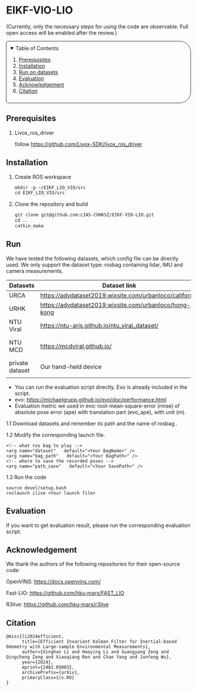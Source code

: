# EIKF-VIO-LIO

(Currently, only the necessary steps for using the code are observable. Full open access will be enabled after the review.)

<!-- TABLE OF CONTENTS -->

<details open="open" style='padding: 10px; border-radius:5px 30px 30px 5px; border-style: solid; border-width: 1px;'>
  <summary>Table of Contents</summary>
  <ol>
    <li>
      <a href="#prerequisites">Prerequisites</a>
    </li>
    <li>
      <a href="#installation">Installation</a>
    </li>
    <li>
      <a href="#run">Run on datasets</a>
    </li>
    <li>
      <a href="#evaluation">Evaluation</a>
    </li>
    <li>
      <a href="#acknowledgement">Acknowledgement</a>
    </li>
    <li>
      <a href="#citation">Citation</a>
    </li>
  </ol>
</details>


## Prerequisites

1. Livox_ros_driver

   follow https://github.com/Livox-SDK/livox_ros_driver

## Installation

1. Create ROS workspace

   ```markdown
   mkdir -p ~/EIKF_LIO_VIO/src
   cd EIKF_LIO_VIO/src
   ```

2. Clone the repository and build

   ```markdown
   git clone git@github.com:LIAS-CUHKSZ/EIKF-VIO-LIO.git
   cd ..
   catkin_make
   ```

   



## Run

We have tested the following datasets, which config file can be directly used. We only support the dataset type: rosbag containing lidar, IMU and camera measurements.

| Datasets        | Dataset link                                            | Launch file       | data preprocess                                              | evaluation method                                            | evaluation script                                            |
| --------------- | ------------------------------------------------------- | ----------------- | ------------------------------------------------------------ | ------------------------------------------------------------ | ------------------------------------------------------------ |
| URCA            | https://advdataset2019.wixsite.com/urbanloco/california | URCA.launch       | Rosbag with all sensors is provided, you can directly use.   | evo                                                          | UR_evaluation.sh                                             |
| URHK            | https://advdataset2019.wixsite.com/urbanloco/hong-kong  | urbanloco.launch  | Rosbag with all sensors is provided, you can directly use.   | evo                                                          | UR_evaluation.sh                                             |
| NTU Viral       | https://ntu-aris.github.io/ntu_viral_dataset/           | NTU_VIRAL.launch  | Rosbag with all sensors is provided, you can directly use.   | https://ntu-aris.github.io/ntu_viral_dataset/evaluation_tutorial.html | https://ntu-aris.github.io/ntu_viral_dataset/evaluation_tutorial.html |
| NTU MCD         | https://mcdviral.github.io/                             | NTU_Viral2.launch | Need to merge rosbag with different topics. You can refer to : https://github.com/LIAS-CUHKSZ/DataProcessTools4SLAM/blob/main/merge_rosbag.py | evo                                                          | evaluate_ntu2.sh                                             |
| private dataset | Our hand-held device                                    | ilive_mid.launch  | Rosbag with all sensors is provided, you can directly use.   | evo                                                          | lab_evaluation.sh                                            |
|                 |                                                         |                   |                                                              |                                                              |                                                              |

* You can run the evaluation script directly. Evo is already included in the script.
* evo: https://michaelgrupp.github.io/evo/doc/performance.html
* Evaluation metric we used in evo:  root-mean-square-error (rmse) of absolute pose error (ape) with translation part (evo_ape), with unit (m). 

1.1 Download datasets and remember its path <Your BagPath>and the name of rosbag <Your BagName>. 

1.2 Modify the corresponding launch file.

```
<!-- what ros bag to play -->
<arg name="dataset"   default="<Your BagName>" /> 
<arg name="bag_path"   default="<Your BagPath>" />  
<!-- where to save the recorded poses -->
<arg name="path_save"   default="<Your SavePath>" /> 

```

1.3 Run the code

```
source devel/setup.bash
roslaunch ilive <Your launch file>
```

## Evaluation

If you want to get evaluation result, please run the corresponding evaluation script.



## Acknowledgement

We thank the authors of the following repositories for their open-source code:

OpenVINS:
https://docs.openvins.com/

Fast-LIO:
https://github.com/hku-mars/FAST_LIO

R3live:
https://github.com/hku-mars/r3live

## Citation

```
@misc{li2024efficient,
      title={Efficient Invariant Kalman Filter for Inertial-based Odometry with Large-sample Environmental Measurements}, 
      author={Xinghan Li and Haoying Li and Guangyang Zeng and Qingcheng Zeng and Xiaoqiang Ren and Chao Yang and Junfeng Wu},
      year={2024},
      eprint={2402.05003},
      archivePrefix={arXiv},
      primaryClass={cs.RO}
}
```
